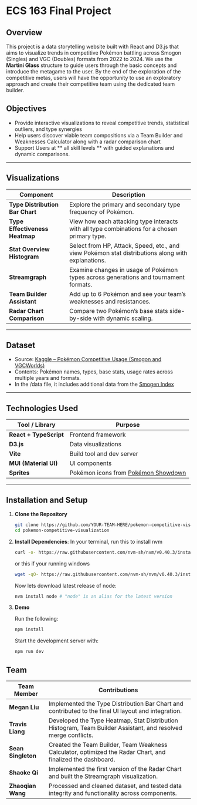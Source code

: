 # ECS 163 Final Project
## Overview

This project is a data storytelling website built with React and D3.js that aims to visualize trends in competitive Pokémon battling across Smogon (Singles) and VGC (Doubles) formats from 2022 to 2024. We use the **Martini Glass** structure to guide users through the basic concepts and introduce the metagame to the user. By the end of the exploration of the competitive metas, users will have the opportunity to use an exploratory approach and create their competitive team using the dedicated team builder.

## Objectives
- Provide interactive visualizations to reveal competitive trends, statistical outliers, and type synergies
- Help users discover viable team compositions via a Team Builder and Weaknesses Calculator along with a radar comparison chart
- Support Users at ** all skill levels ** with guided explanations and dynamic comparisons.

---
## Visualizations
| Component | Description |
|----------|-------------|
| **Type Distribution Bar Chart** | Explore the primary and secondary type frequency of Pokémon. |
| **Type Effectiveness Heatmap** | View how each attacking type interacts with all type combinations for a chosen primary type. |
| **Stat Overview Histogram** | Select from HP, Attack, Speed, etc., and view Pokémon stat distributions along with explanations. |
| **Streamgraph** | Examine changes in usage of Pokémon types across generations and tournament formats. |
| **Team Builder Assistant** | Add up to 6 Pokémon and see your team’s weaknesses and resistances. |
| **Radar Chart Comparison** | Compare two Pokémon’s base stats side-by-side with dynamic scaling. |
---
## Dataset

- Source: [Kaggle – Pokémon Competitive Usage (Smogon and VGCWorlds)](https://www.kaggle.com/datasets/danielsmdev/pokemon-competitive-usage-smogon-and-vcgworlds)
- Contents: Pokémon names, types, base stats, usage rates across multiple years and formats.
- In the /data file, it includes additional data from the [Smogen Index](https://www.smogon.com/stats/)

---
## Technologies Used

| Tool / Library | Purpose |
|----------------|---------|
| **React + TypeScript** | Frontend framework |
| **D3.js** | Data visualizations |
| **Vite** | Build tool and dev server |
| **MUI (Material UI)** | UI components |
| **Sprites** | Pokémon icons from [Pokémon Showdown](https://play.pokemonshowdown.com/) |

---


## Installation and Setup
1. **Clone the Repository**
    ```bash
    git clone https://github.com/YOUR-TEAM-HERE/pokemon-competitive-visualization.git
    cd pokemon-competitive-visualization
    ```
2. **Install Dependencies**:
    In your terminal, run this to install nvm
    ```bash
    curl -o- https://raw.githubusercontent.com/nvm-sh/nvm/v0.40.3/install.sh | bash
    ```
    or this if your running windows
    ```bash
    wget -qO- https://raw.githubusercontent.com/nvm-sh/nvm/v0.40.3/install.sh | bash
    ```
    Now lets download latest release of node:
     ```bash
    nvm install node # "node" is an alias for the latest version
     ```
3. **Demo**
   
    Run the following:
    ```bash
    npm install
    ```
    Start the development server with:
    ```bash
    npm run dev
    ```
    
## **Team**
| Team Member       | Contributions                                                                                      |
|-------------------|----------------------------------------------------------------------------------------------------|
| **Megan Liu**     | Implemented the Type Distribution Bar Chart and contributed to the final UI layout and integration. |
| **Travis Liang**  | Developed the Type Heatmap, Stat Distribution Histogram, Team Builder Assistant, and resolved merge conflicts. |
| **Sean Singleton**| Created the Team Builder, Team Weakness Calculator, optimized the Radar Chart, and finalized the dashboard. |
| **Shaoke Qi**     | Implemented the first version of the Radar Chart and built the Streamgraph visualization.           |
| **Zhaoqian Wang** | Processed and cleaned dataset, and tested data integrity and functionality across components.       |
    

